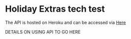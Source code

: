 # Holiday Extras tech test

The API is hosted on Heroku and can be accessed via [Here](https://holiday-extras-stage.herokuapp.com/)

DETAILS ON USING API TO GO HERE